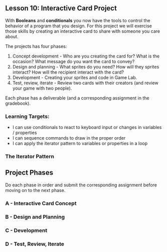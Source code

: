 ## Lesson 10: Interactive Card Project

With **Booleans** and **conditionals** you now have the tools to control the behavior of a program that you design. For this project we will exercise those skills by creating an interactive card to share with someone you care about.

The projects has four phases:

1. Concept development - Who are you creating the card for? What is the occasion? What message do you want the card to convey?
2. Design and planning - What sprites do you need? How will they sprites interact? How will the recipient interact with the card?
3. Development - Creating your sprites and code in Game Lab.
4. Test, review, iterate - Review two cards with their creators (and review your game with two people).

Each phase has a deliverable (and a corresponding assignment in the gradebook).

### Learning Targets:

* I can use conditionals to react to keyboard input or changes in variables / properties
* I can sequence commands to draw in the proper order
* I can apply the iterator pattern to variables or properties in a loop

### The Iterator Pattern

## Project Phases

Do each phase in order and submit the corresponding assignment before moving on to the next phase.

### A - Interactive Card Concept

### B - Design and Planning

### C - Development

### D - Test, Review, Iterate
